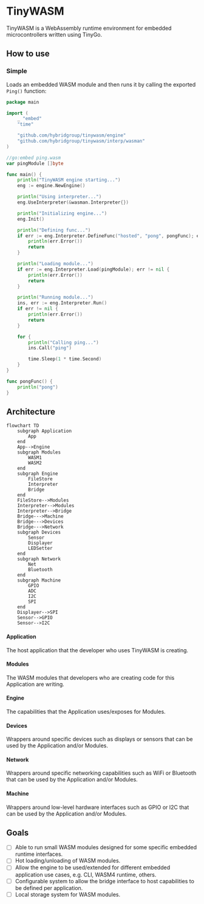 # TinyWASM

TinyWASM is a WebAssembly runtime environment for embedded microcontrollers written using TinyGo.


## How to use

### Simple

Loads an embedded WASM module and then runs it by calling the exported `Ping()` function:

```go
package main

import (
	_ "embed"
	"time"

	"github.com/hybridgroup/tinywasm/engine"
	"github.com/hybridgroup/tinywasm/interp/wasman"
)

//go:embed ping.wasm
var pingModule []byte

func main() {
	println("TinyWASM engine starting...")
	eng := engine.NewEngine()

	println("Using interpreter...")
	eng.UseInterpreter(&wasman.Interpreter{})

	println("Initializing engine...")
	eng.Init()

	println("Defining func...")
	if err := eng.Interpreter.DefineFunc("hosted", "pong", pongFunc); err != nil {
		println(err.Error())
		return
	}

	println("Loading module...")
	if err := eng.Interpreter.Load(pingModule); err != nil {
		println(err.Error())
		return
	}

	println("Running module...")
	ins, err := eng.Interpreter.Run()
	if err != nil {
		println(err.Error())
		return
	}

	for {
		println("Calling ping...")
		ins.Call("ping")

		time.Sleep(1 * time.Second)
	}
}

func pongFunc() {
	println("pong")
}
```


## Architecture

```mermaid
flowchart TD
    subgraph Application
        App
    end
    App-->Engine
    subgraph Modules
        WASM1
        WASM2
    end
    subgraph Engine
        FileStore
        Interpreter
        Bridge
    end
    FileStore-->Modules
    Interpreter-->Modules
    Interpreter-->Bridge
    Bridge--->Machine
    Bridge--->Devices
    Bridge--->Network
    subgraph Devices
        Sensor
        Displayer
        LEDSetter
    end
    subgraph Network
        Net
        Bluetooth
    end
    subgraph Machine
        GPIO
        ADC
        I2C
        SPI
    end
    Displayer-->SPI
    Sensor-->GPIO
    Sensor-->I2C
```

#### Application

The host application that the developer who uses TinyWASM is creating.

#### Modules

The WASM modules that developers who are creating code for this Application are writing.

#### Engine

The capabilities that the Application uses/exposes for Modules.

#### Devices

Wrappers around specific devices such as displays or sensors that can be used by the Application and/or Modules.

#### Network

Wrappers around specific networking capabilities such as WiFi or Bluetooth that can be used by the Application and/or Modules.

#### Machine

Wrappers around low-level hardware interfaces such as GPIO or I2C that can be used by the Application and/or Modules.

## Goals

- [ ] Able to run small WASM modules designed for some specific embedded runtime interfaces.
- [ ] Hot loading/unloading of WASM modules.
- [ ] Allow the engine to be used/extended for different embedded application use cases, e.g. CLI, WASM4 runtime, others.
- [ ] Configurable system to allow the bridge interface to host capabilities to be defined per application.
- [ ] Local storage system for WASM modules.
